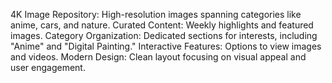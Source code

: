 4K Image Repository: High-resolution images spanning categories like anime, cars, and nature.
Curated Content: Weekly highlights and featured images.
Category Organization: Dedicated sections for interests, including "Anime" and "Digital Painting."
Interactive Features: Options to view images and videos.
Modern Design: Clean layout focusing on visual appeal and user engagement.

